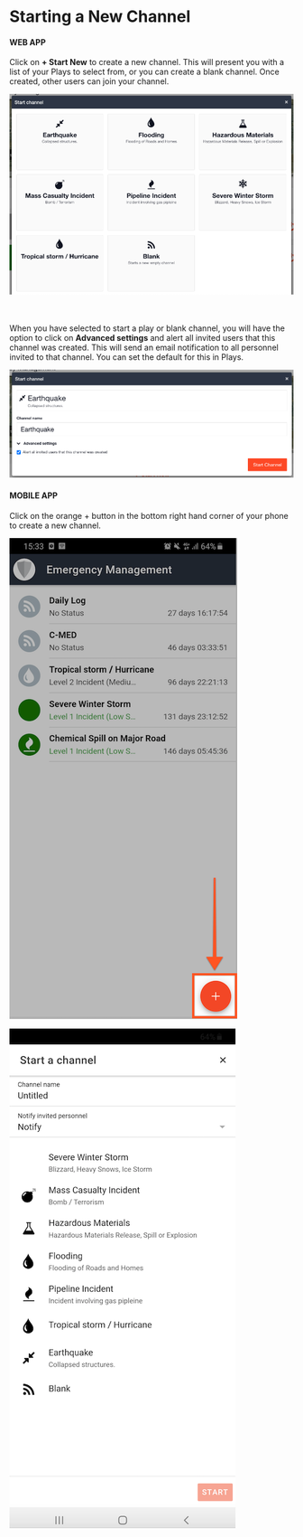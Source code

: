 # Starting a New Channel

#### WEB APP

Click on **+ Start New** to create a new channel. This will present you with a list of your Plays to select from, or you can create a blank channel. Once created, other users can join your channel.

![](<../../.gitbook/assets/starting a new channel web app.png>)

\
\
When you have selected to start a play or blank channel, you will have the option to click on **Advanced settings** and alert all invited users that this channel was created. This will send an email notification to all personnel invited to that channel. You can set the default for this in Plays.&#x20;

![](<../../.gitbook/assets/starting a new channel advanced settings.png>)

#### MOBILE APP

Click on the orange + button in the bottom right hand corner of your phone to create a new channel.

![](<../../.gitbook/assets/starting a new channel mobile 1.png>)

![](<../../.gitbook/assets/starting a new channel mobile 2.png>)


